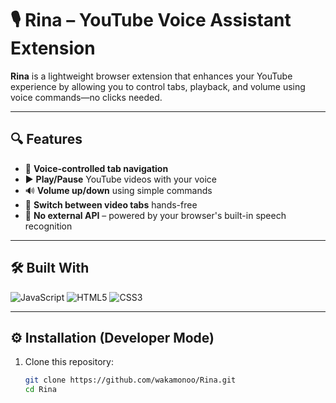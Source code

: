 # 🎙 Rina – YouTube Voice Assistant Extension

**Rina** is a lightweight browser extension that enhances your YouTube experience by allowing you to control tabs, playback, and volume using voice commands—no clicks needed.

---

## 🔍 Features

- 🎤 **Voice-controlled tab navigation**
- ▶️ **Play/Pause** YouTube videos with your voice
- 🔊 **Volume up/down** using simple commands
- 🔄 **Switch between video tabs** hands-free
- 🧠 **No external API** – powered by your browser's built-in speech recognition

---

## 🛠️ Built With

![JavaScript](https://img.shields.io/badge/JavaScript-F7DF1E?style=for-the-badge&logo=javascript&logoColor=black)
![HTML5](https://img.shields.io/badge/HTML5-E34F26?style=for-the-badge&logo=html5&logoColor=white)
![CSS3](https://img.shields.io/badge/CSS3-1572B6?style=for-the-badge&logo=css3&logoColor=white)


---

## ⚙️ Installation (Developer Mode)

1. Clone this repository:
   ```bash
   git clone https://github.com/wakamonoo/Rina.git
   cd Rina
